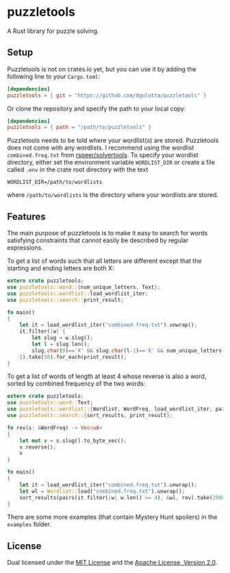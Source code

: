 # puzzletools

A Rust library for puzzle solving.

## Setup

Puzzletools is not on crates.io yet, but you can use it by adding the
following line to your `Cargo.toml`:
```toml
[dependencies]
puzzletools = { git = "https://github.com/dgulotta/puzzletools" }
```
Or clone the repository and specify the path to your local copy:
```toml
[dependencies]
puzzletools = { path = "/path/to/puzzletools" }
```

Puzzletools needs to be told where your wordlist(s) are stored.
Puzzletools does not come with any wordlists.  I recommend using the
wordlist `combined.freq.txt` from
[rspeer/solvertools](https://github.com/rspeer/solvertools).
To specify your wordlist directory, either set the environment variable
`WORDLIST_DIR` or create a file called `.env` in the crate root
directory with the text
```
WORDLIST_DIR=/path/to/wordlists
```
where `/path/to/wordlists` is the directory where your wordlists are
stored.

## Features
The main purpose of puzzletools is to make it easy to search for words
satisfying constraints that cannot easily be described by regular
expressions.

To get a list of words such that all letters are different except that
the starting and ending letters are both X:
```rust
extern crate puzzletools;
use puzzletools::word::{num_unique_letters, Text};
use puzzletools::wordlist::load_wordlist_iter;
use puzzletools::search::print_result;

fn main()
{
    let it = load_wordlist_iter("combined.freq.txt").unwrap();
    it.filter(|w| {
        let slug = w.slug();
        let l = slug.len();
        slug.char(0)=='X' && slug.char(l-1)=='X' && num_unique_letters(&slug) == l-1
    }).take(50).for_each(print_result);
}
```

To get a list of words of length at least 4 whose reverse is also a
word, sorted by combined frequency of the two words:
```rust
extern crate puzzletools;
use puzzletools::word::Text;
use puzzletools::wordlist::{Wordlist, WordFreq, load_wordlist_iter, pairs};
use puzzletools::search::{sort_results, print_result};

fn rev(s: &WordFreq) -> Vec<u8>
{
    let mut v = s.slug().to_byte_vec();
    v.reverse();
    v
}

fn main()
{
    let it = load_wordlist_iter("combined.freq.txt").unwrap();
    let wl = Wordlist::load("combined.freq.txt").unwrap();
    sort_results(pairs(it.filter(|w| w.len() >= 4), &wl, rev).take(2000)).take(50).for_each(print_result);
}
```

There are some more examples (that contain Mystery Hunt spoilers) in the
`examples` folder.

## License
Dual licensed under the [MIT License](LICENSE-MIT) and the
[Apache License, Version 2.0](LICENSE-APACHE).
